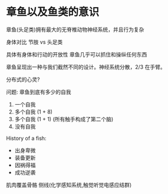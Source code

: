 # 章鱼以及鱼类的意识

章鱼(头足类)拥有最大的无脊椎动物神经系统，并且行为复杂

身体对比 节肢 vs 头足类

具体有身体和行动的开放性 章鱼几乎可以抓住和操纵任何东西

章鱼呈现出一种与我们截然不同的设计。神经系统分散，2/3 在手臂。

分布式的心灵?

问题: 章鱼到底有多少的自我

1. 一个自我
2. 多个自我 (1 + 8)
3. 多个自我 (1 + 1) (所有触手构成了第二个脑)
4. 没有自我

History of a fish:
- 出身卑微
- 装备更新
- 因祸得福
- 成功逆袭

肌肉覆盖骨骼 侧线(化学感知系统,触觉听觉电感应结群)

